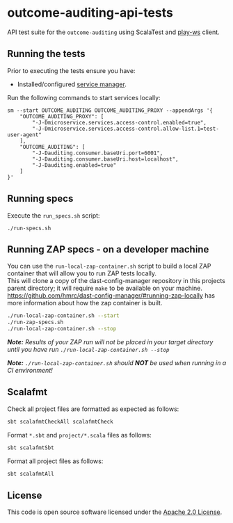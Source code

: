 # outcome-auditing-api-tests
API test suite for the `outcome-auditing` using ScalaTest and [play-ws](https://github.com/playframework/play-ws) client.  

## Running the tests

Prior to executing the tests ensure you have:
 - Installed/configured [service manager](https://github.com/hmrc/service-manager).  

Run the following commands to start services locally:

    sm --start OUTCOME_AUDITING OUTCOME_AUDITING_PROXY --appendArgs '{
        "OUTCOME_AUDITING_PROXY": [
            "-J-Dmicroservice.services.access-control.enabled=true",
            "-J-Dmicroservice.services.access-control.allow-list.1=test-user-agent"
        ],
        "OUTCOME_AUDITING": [
            "-J-Dauditing.consumer.baseUri.port=6001",
            "-J-Dauditing.consumer.baseUri.host=localhost",
            "-J-Dauditing.enabled=true"
        ]
    }'

## Running specs

Execute the `run_specs.sh` script:

`./run-specs.sh`

## Running ZAP specs - on a developer machine

You can use the `run-local-zap-container.sh` script to build a local ZAP container that will allow you to run ZAP tests locally.  
This will clone a copy of the dast-config-manager repository in this projects parent directory; it will require `make` to be available on your machine.  
https://github.com/hmrc/dast-config-manager/#running-zap-locally has more information about how the zap container is built.

```bash
./run-local-zap-container.sh --start
./run-zap-specs.sh
./run-local-zap-container.sh --stop
``` 

***Note:** Results of your ZAP run will not be placed in your target directory until you have run `./run-local-zap-container.sh --stop`*

***Note:** `./run-local-zap-container.sh` should **NOT** be used when running in a CI environment!*

## Scalafmt

Check all project files are formatted as expected as follows:

```bash
sbt scalafmtCheckAll scalafmtCheck
```

Format `*.sbt` and `project/*.scala` files as follows:

```bash
sbt scalafmtSbt
```

Format all project files as follows:

```bash
sbt scalafmtAll
```

## License

This code is open source software licensed under the [Apache 2.0 License]("http://www.apache.org/licenses/LICENSE-2.0.html").
